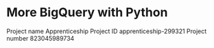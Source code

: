 # More BigQuery with Python

Project name
Apprenticeship
Project ID
apprenticeship-299321
Project number
823045989734
